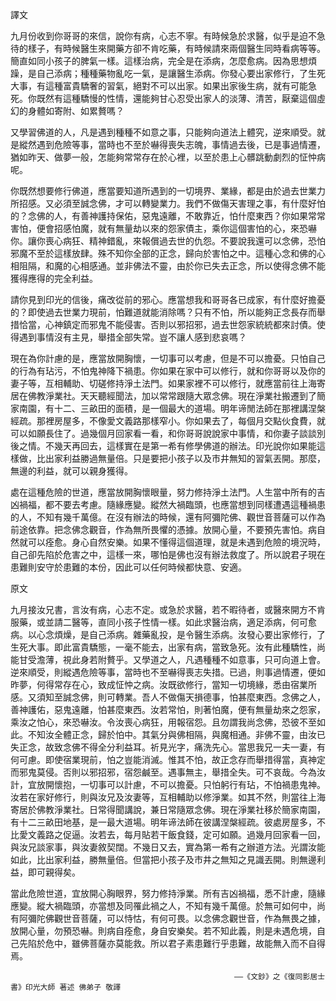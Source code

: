 譯文

九月份收到你哥哥的來信，說你有病，心志不寧。有時候急於求醫，似乎是迫不急待的樣子，有時候醫生來開藥方卻不肯吃藥，有時候請來兩個醫生同時看病等等。簡直如同小孩子的脾氣一樣。這樣治病，完全是在添病，怎麼愈病。因為思想煩躁，是自己添病；種種藥物亂吃一氣，是讓醫生添病。你發心要出家修行，了生死大事，有這種富貴驕奢的習氣，絕對不可以出家。如果出家後生病，就有可能急死。你既然有這種驕慢的性情，還能夠甘心忍受出家人的淡薄、清苦，厭棄這個虛幻的身體如寄附、如累贅嗎？

又學習佛道的人，凡是遇到種種不如意之事，只能夠向道法上體究，逆來順受。就是縱然遇到危險等事，當時也不至於嚇得喪失志魄，事情過去後，已是事過情遷，猶如昨天、做夢一般，怎能夠常常存在於心裡，以至於患上心髒跳動劇烈的怔忡病呢。

你既然想要修行佛道，應當要知道所遇到的一切境界、業緣，都是由於過去世業力所招感。又必須至誠念佛，才可以轉變業力。我們不做傷天害理之事，有什麼好怕的？念佛的人，有善神護持保佑，惡鬼遠離，不敢靠近，怕什麼東西？你如果常常害怕，便會招感怕魔，就有無量劫以來的怨家債主，乘你這個害怕的心，來恐嚇你。讓你喪心病狂、精神錯亂，來報償過去世的仇怨。不要說我還可以念佛，恐怕邪魔不至於這樣放肆。殊不知你全部的正念，歸向於害怕之中。這種心念和佛的心相阻隔，和魔的心相感通。並非佛法不靈，由於你已失去正念，所以使得念佛不能獲得應得的完全利益。

請你見到印光的信後，痛改從前的邪心。應當想我和哥哥各已成家，有什麼好擔憂的？即使過去世業力現前，怕難道就能消除嗎？只有不怕，所以能夠正念長存而舉措恰當，心神鎮定而邪鬼不能侵害。否則以邪招邪，過去世怨家統統都來討債。使得遇到事情沒有主見，舉措全部失常。豈不讓人感到悲哀嗎？

現在為你計慮的是，應當放開胸懷，一切事可以考慮，但是不可以擔憂。只怕自己的行為有玷污，不怕鬼神降下禍患。你如果在家中可以修行，就和你哥哥以及你的妻子等，互相輔助、切磋修持淨土法門。如果家裡不可以修行，就應當前往上海寄居在佛教淨業社。天天聽經聞法，加以常常跟隨大眾念佛。現在淨業社搬遷到了簡家南園，有十二、三畝田的面積，是一個最大的道場。明年谛閒法師在那裡講涅槃經疏。那裡房屋多，不像愛文義路那樣窄小。你如果去了，每個月交點伙食費，就可以如願長住了。過幾個月回家看一看，和你哥哥說說家中事情，和你妻子談談別後之情。不幾天再回去，這樣實在是第一希有修學佛道的辦法。印光說你如果能這樣做，比出家利益勝過無量倍。只是要把小孩子以及市井無知的習氣丟開。那麼，無邊的利益，就可以親身獲得。

處在這種危險的世道，應當放開胸懷眼量，努力修持淨土法門。人生當中所有的吉凶禍福，都不要去考慮。隨緣應變。縱然大禍臨頭，也應當想到同樣遭遇這種禍患的人，不知有幾千萬億。在沒有辦法的時候，還有阿彌陀佛、觀世音菩薩可以作為前途依靠。把念佛念觀音，作為無所畏懼的憑據。放開心量，不要預先害怕。病自然就可以痊愈。身心自然安樂。如果不懂得這個道理，就是未遇到危險的境況時，自己卻先陷於危害之中，這樣一來，哪怕是佛也沒有辦法救度了。所以說君子現在患難則安守於患難的本份，因此可以任何時候都快意、安適。

原文

九月接汝兄書，言汝有病，心志不定。或急於求醫，若不暇待者，或醫來開方不肯服藥，或並請二醫等，直同小孩子性情一樣。如此求醫治病，適足添病，何可愈病。以心念煩燥，是自己添病。雜藥亂投，是令醫生添病。汝發心要出家修行，了生死大事。即此富貴驕態，一毫不能去，出家有病，當致急死。汝有此種驕性，尚能甘受澹薄，視此身若附贅乎。又學道之人，凡遇種種不如意事，只可向道上會。逆來順受，則縱遇危險等事，當時也不至嚇得喪志失措。已過，則事過情遷，便如昨夢，何得常存在心，致成怔忡之病。汝既欲修行，當知一切境緣，悉由宿業所感。又須知至誠念佛，則可轉業。吾人不做傷天損德事，怕甚麼東西。念佛之人，善神護佑，惡鬼遠離，怕甚麼東西。汝若常怕，則著怕魔，便有無量劫來之怨家，乘汝之怕心，來恐嚇汝。令汝喪心病狂，用報宿怨。且勿謂我尚念佛，恐彼不至如此。不知汝全體正念，歸於怕中。其氣分與佛相隔，與魔相通。非佛不靈，由汝已失正念，故致念佛不得全分利益耳。祈見光字，痛洗先心。當思我兄一夫一妻，有何可慮。即使宿業現前，怕之豈能消滅。惟其不怕，故正念存而舉措得當，真神定而邪鬼莫侵。否則以邪招邪，宿怨鹹至。遇事無主，舉措全失。可不哀哉。今為汝計，宜放開懷抱，一切事可以計慮，不可以擔憂。只怕躬行有玷，不怕禍患鬼神。汝若在家好修行，則與汝兄及汝妻等，互相輔助以修淨業。如其不然，則當往上海寄居於佛教淨業社。日常得聞講說，兼日常隨眾念佛。現在淨業社移於簡家南園，有十二三畝田地基，是一最大道場。明年谛法師在彼講涅槃經疏。彼處房屋多，不比愛文義路之促逼。汝若去，每月貼若干飯食錢，定可如願。過幾月回家看一回，與汝兄談家事，與汝妻敘契闊。不幾日又去，實為第一希有之辦道方法。光謂汝能如此，比出家利益，勝無量倍。但當把小孩子及市井之無知之見識丟開。則無邊利益，即可親得矣。

當此危險世道，宜放開心胸眼界，努力修持淨業。所有吉凶禍福，悉不計慮，隨緣應變。縱大禍臨頭，亦當想及同罹此禍之人，不知有幾千萬億。於無可如何中，尚有阿彌陀佛觀世音菩薩，可以恃怙，有何可畏。以念佛念觀世音，作為無畏之據，放開心量，勿預恐嚇。則病自痊愈，身自安樂矣。若不知此義，則是未遇危境，自己先陷於危中，雖佛菩薩亦莫能救。所以君子素患難行乎患難，故能無入而不自得焉。

                                                      ——《文鈔》之《復同影居士書》印光大師 著述 佛弟子 敬譯
